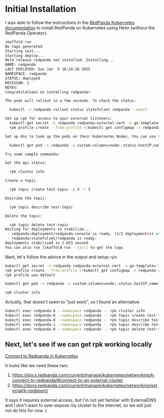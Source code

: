 # Initial Installation

I was able to follow the instructions in the [RedPanda Kubernetes documentation](https://docs.redpanda.com/current/deploy/deployment-option/self-hosted/kubernetes/local-guide/) to install RedPanda on Kubernetes using Helm (without the RedPanda Operator).

```bash
skaffold run
No tags generated
Starting test...
Starting deploy...
Helm release redpanda not installed. Installing...
NAME: redpanda
LAST DEPLOYED: Sun Jan  5 16:24:36 2025
NAMESPACE: redpanda
STATUS: deployed
REVISION: 1
NOTES:
Congratulations on installing redpanda!

The pods will rollout in a few seconds. To check the status:

  kubectl -n redpanda rollout status statefulset redpanda --watch

Set up rpk for access to your external listeners:
  kubectl get secret -n redpanda redpanda-external-cert -o go-template='{{ index .data "ca.crt" | base64decode }}' > ca.crt
  rpk profile create --from-profile <(kubectl get configmap -n redpanda redpanda-rpk -o go-template='{{ .data.profile }}') default

Set up dns to look up the pods on their Kubernetes Nodes. You can use this query to get the list of short-names to IP addresses. Add your external domain to the hostnames and you could test by adding these to your /etc/hosts:

  kubectl get pod -n redpanda -o custom-columns=node:.status.hostIP,name:.metadata.name --no-headers -l app.kubernetes.io/name=redpanda,app.kubernetes.io/component=redpanda-statefulset

Try some sample commands:

Get the api status:

  rpk cluster info

Create a topic

  rpk topic create test-topic -p 3 -r 3

Describe the topic:

  rpk topic describe test-topic

Delete the topic:

  rpk topic delete test-topic
Waiting for deployments to stabilize...
 - redpanda:deployment/redpanda-console is ready. [1/2 deployment(s) still pending]
 - redpanda:statefulset/redpanda is ready.
Deployments stabilized in 1.653 second
You can also run [skaffold run --tail] to get the logs
```

Next, let's follow the advice in the output and setup `rpk`:

```bash
kubectl get secret -n redpanda redpanda-external-cert -o go-template='{{ index .data "ca.crt" | base64decode }}' > ca.crt
rpk profile create --from-profile <(kubectl get configmap -n redpanda redpanda-rpk -o go-template='{{ .data.profile }}') default
rpk profile use default

kubectl get pod -n redpanda -o custom-columns=node:.status.hostIP,name:.metadata.name --no-headers -l app.kubernetes.io/name=redpanda,app.kubernetes.io/component=redpanda-statefulset

rpk cluster info
```

Actually, that doesn't seem to "just work", so I found an alternative:

```bash
kubectl exec redpanda-0 --namespace redpanda -- rpk cluster info
kubectl exec redpanda-0 --namespace redpanda -- rpk topic create test-topic -p 3 -r 3
kubectl exec redpanda-0 --namespace redpanda -- rpk topic describe test-topic
kubectl exec redpanda-1 --namespace redpanda -- rpk topic describe test-topic
kubectl exec redpanda-0 --namespace redpanda -- rpk topic delete test-topic
```

## Next, let's see if we can get rpk working locally

[Connect to Redpanda in Kubernetes](https://docs.redpanda.com/current/manage/kubernetes/networking/k-connect-to-redpanda/)

It looks like we need these two:

1. https://docs.redpanda.com/current/manage/kubernetes/networking/k-connect-to-redpanda/#connect-to-an-external-cluster
2. https://docs.redpanda.com/current/manage/kubernetes/networking/external/k-nodeport/

It says it requires external access, but I'm not yet familiar with ExternalDNS and I don't want to over-expose my cluster to the internet, so we will just not do this for now :)
